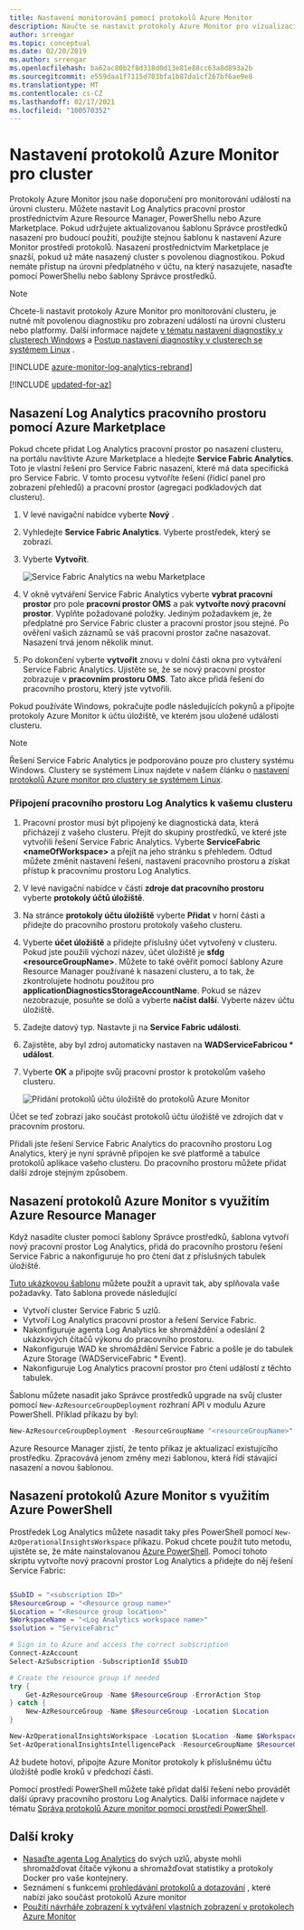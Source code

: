 ```yaml
---
title: Nastavení monitorování pomocí protokolů Azure Monitor
description: Naučte se nastavit protokoly Azure Monitor pro vizualizaci a analýzu událostí pro monitorování clusterů Azure Service Fabric.
author: srrengar
ms.topic: conceptual
ms.date: 02/20/2019
ms.author: srrengar
ms.openlocfilehash: ba62ac80b2f8d318d0d13e81e88cc63a8d893a2b
ms.sourcegitcommit: e559daa1f7115d703bfa1b87da1cf267bf6ae9e8
ms.translationtype: MT
ms.contentlocale: cs-CZ
ms.lasthandoff: 02/17/2021
ms.locfileid: "100570352"
---
```

# <a name="set-up-azure-monitor-logs-for-a-cluster"></a>Nastavení protokolů Azure Monitor pro cluster

Protokoly Azure Monitor jsou naše doporučení pro monitorování událostí na úrovni clusteru. Můžete nastavit Log Analytics pracovní prostor prostřednictvím Azure Resource Manager, PowerShellu nebo Azure Marketplace. Pokud udržujete aktualizovanou šablonu Správce prostředků nasazení pro budoucí použití, použijte stejnou šablonu k nastavení Azure Monitor prostředí protokolů. Nasazení prostřednictvím Marketplace je snazší, pokud už máte nasazený cluster s povolenou diagnostikou. Pokud nemáte přístup na úrovni předplatného v účtu, na který nasazujete, nasaďte pomocí PowerShellu nebo šablony Správce prostředků.

> [!NOTE]
> Chcete-li nastavit protokoly Azure Monitor pro monitorování clusteru, je nutné mít povolenou diagnostiku pro zobrazení událostí na úrovni clusteru nebo platformy. Další informace najdete [v tématu nastavení diagnostiky v clusterech Windows](service-fabric-diagnostics-event-aggregation-wad.md) a [Postup nastavení diagnostiky v clusterech se systémem Linux](service-fabric-diagnostics-oms-syslog.md) .

[!INCLUDE [azure-monitor-log-analytics-rebrand](../../includes/azure-monitor-log-analytics-rebrand.md)]


[!INCLUDE [updated-for-az](../../includes/updated-for-az.md)]

## <a name="deploy-a-log-analytics-workspace-by-using-azure-marketplace"></a>Nasazení Log Analytics pracovního prostoru pomocí Azure Marketplace

Pokud chcete přidat Log Analytics pracovní prostor po nasazení clusteru, na portálu navštivte Azure Marketplace a hledejte **Service Fabric Analytics**. Toto je vlastní řešení pro Service Fabric nasazení, které má data specifická pro Service Fabric. V tomto procesu vytvoříte řešení (řídicí panel pro zobrazení přehledů) a pracovní prostor (agregaci podkladových dat clusteru).

1. V levé navigační nabídce vyberte **Nový** . 

2. Vyhledejte **Service Fabric Analytics**. Vyberte prostředek, který se zobrazí.

3. Vyberte **Vytvořit**.

    ![Service Fabric Analytics na webu Marketplace](media/service-fabric-diagnostics-event-analysis-oms/service-fabric-analytics.png)

4. V okně vytváření Service Fabric Analytics vyberte **vybrat pracovní prostor** pro pole **pracovní prostor OMS** a pak **vytvořte nový pracovní prostor**. Vyplňte požadované položky. Jediným požadavkem je, že předplatné pro Service Fabric cluster a pracovní prostor jsou stejné. Po ověření vašich záznamů se váš pracovní prostor začne nasazovat. Nasazení trvá jenom několik minut.

5. Po dokončení vyberte **vytvořit** znovu v dolní části okna pro vytváření Service Fabric Analytics. Ujistěte se, že se nový pracovní prostor zobrazuje v **pracovním prostoru OMS**. Tato akce přidá řešení do pracovního prostoru, který jste vytvořili.

Pokud používáte Windows, pokračujte podle následujících pokynů a připojte protokoly Azure Monitor k účtu úložiště, ve kterém jsou uložené události clusteru. 

>[!NOTE]
>Řešení Service Fabric Analytics je podporováno pouze pro clustery systému Windows. Clustery se systémem Linux najdete v našem článku o [nastavení protokolů Azure monitor pro clustery se systémem Linux](service-fabric-diagnostics-oms-syslog.md).  

### <a name="connect-the-log-analytics-workspace-to-your-cluster"></a>Připojení pracovního prostoru Log Analytics k vašemu clusteru 

1. Pracovní prostor musí být připojený ke diagnostická data, která přicházejí z vašeho clusteru. Přejít do skupiny prostředků, ve které jste vytvořili řešení Service Fabric Analytics. Vyberte **ServiceFabric \<nameOfWorkspace\>** a přejít na jeho stránku s přehledem. Odtud můžete změnit nastavení řešení, nastavení pracovního prostoru a získat přístup k pracovnímu prostoru Log Analytics.

2. V levé navigační nabídce v části **zdroje dat pracovního prostoru** vyberte **protokoly účtů úložiště**.

3. Na stránce **protokoly účtu úložiště** vyberte **Přidat** v horní části a přidejte do pracovního prostoru protokoly vašeho clusteru.

4. Vyberte **účet úložiště** a přidejte příslušný účet vytvořený v clusteru. Pokud jste použili výchozí název, účet úložiště je **sfdg \<resourceGroupName\>**. Můžete to také ověřit pomocí šablony Azure Resource Manager používané k nasazení clusteru, a to tak, že zkontrolujete hodnotu použitou pro **applicationDiagnosticsStorageAccountName**. Pokud se název nezobrazuje, posuňte se dolů a vyberte **načíst další**. Vyberte název účtu úložiště.

5. Zadejte datový typ. Nastavte ji na **Service Fabric události**.

6. Zajistěte, aby byl zdroj automaticky nastaven na **WADServiceFabricou \* událost**.

7. Vyberte **OK** a připojte svůj pracovní prostor k protokolům vašeho clusteru.

    ![Přidání protokolů účtu úložiště do protokolů Azure Monitor](media/service-fabric-diagnostics-event-analysis-oms/add-storage-account.png)

Účet se teď zobrazí jako součást protokolů účtu úložiště ve zdrojích dat v pracovním prostoru.

Přidali jste řešení Service Fabric Analytics do pracovního prostoru Log Analytics, který je nyní správně připojen ke své platformě a tabulce protokolů aplikace vašeho clusteru. Do pracovního prostoru můžete přidat další zdroje stejným způsobem.


## <a name="deploy-azure-monitor-logs-with-azure-resource-manager"></a>Nasazení protokolů Azure Monitor s využitím Azure Resource Manager

Když nasadíte cluster pomocí šablony Správce prostředků, šablona vytvoří nový pracovní prostor Log Analytics, přidá do pracovního prostoru řešení Service Fabric a nakonfiguruje ho pro čtení dat z příslušných tabulek úložiště.

[Tuto ukázkovou šablonu](https://github.com/Azure-Samples/service-fabric-cluster-templates/tree/master/5-VM-Windows-OMS-UnSecure) můžete použít a upravit tak, aby splňovala vaše požadavky. Tato šablona provede následující

* Vytvoří cluster Service Fabric 5 uzlů.
* Vytvoří Log Analytics pracovní prostor a řešení Service Fabric.
* Nakonfiguruje agenta Log Analytics ke shromáždění a odeslání 2 ukázkových čítačů výkonu do pracovního prostoru.
* Nakonfiguruje WAD ke shromáždění Service Fabric a pošle je do tabulek Azure Storage (WADServiceFabric * Event).
* Nakonfiguruje Log Analytics pracovní prostor pro čtení událostí z těchto tabulek.


Šablonu můžete nasadit jako Správce prostředků upgrade na svůj cluster pomocí `New-AzResourceGroupDeployment` rozhraní API v modulu Azure PowerShell. Příklad příkazu by byl:

```powershell
New-AzResourceGroupDeployment -ResourceGroupName "<resourceGroupName>" -TemplateFile "<templatefile>.json" 
``` 

Azure Resource Manager zjistí, že tento příkaz je aktualizací existujícího prostředku. Zpracovává jenom změny mezi šablonou, která řídí stávající nasazení a novou šablonou.

## <a name="deploy-azure-monitor-logs-with-azure-powershell"></a>Nasazení protokolů Azure Monitor s využitím Azure PowerShell

Prostředek Log Analytics můžete nasadit taky přes PowerShell pomocí `New-AzOperationalInsightsWorkspace` příkazu. Pokud chcete použít tuto metodu, ujistěte se, že máte nainstalovanou [Azure PowerShell](/powershell/azure/install-az-ps). Pomocí tohoto skriptu vytvořte nový pracovní prostor Log Analytics a přidejte do něj řešení Service Fabric: 

```powershell

$SubID = "<subscription ID>"
$ResourceGroup = "<Resource group name>"
$Location = "<Resource group location>"
$WorkspaceName = "<Log Analytics workspace name>"
$solution = "ServiceFabric"

# Sign in to Azure and access the correct subscription
Connect-AzAccount
Select-AzSubscription -SubscriptionId $SubID 

# Create the resource group if needed
try {
    Get-AzResourceGroup -Name $ResourceGroup -ErrorAction Stop
} catch {
    New-AzResourceGroup -Name $ResourceGroup -Location $Location
}

New-AzOperationalInsightsWorkspace -Location $Location -Name $WorkspaceName -Sku Standard -ResourceGroupName $ResourceGroup
Set-AzOperationalInsightsIntelligencePack -ResourceGroupName $ResourceGroup -WorkspaceName $WorkspaceName -IntelligencePackName $solution -Enabled $true

```

Až budete hotovi, připojte Azure Monitor protokoly k příslušnému účtu úložiště podle kroků v předchozí části.

Pomocí prostředí PowerShell můžete také přidat další řešení nebo provádět další úpravy pracovního prostoru Log Analytics. Další informace najdete v tématu [Správa protokolů Azure monitor pomocí prostředí PowerShell](../azure-monitor/logs/powershell-workspace-configuration.md).

## <a name="next-steps"></a>Další kroky
* [Nasaďte agenta Log Analytics](service-fabric-diagnostics-oms-agent.md) do svých uzlů, abyste mohli shromažďovat čítače výkonu a shromažďovat statistiky a protokoly Docker pro vaše kontejnery.
* Seznámení s funkcemi [prohledávání protokolů a dotazování](../azure-monitor/logs/log-query-overview.md) , které nabízí jako součást protokolů Azure monitor
* [Použití návrháře zobrazení k vytváření vlastních zobrazení v protokolech Azure Monitor](../azure-monitor/visualize/view-designer.md)

